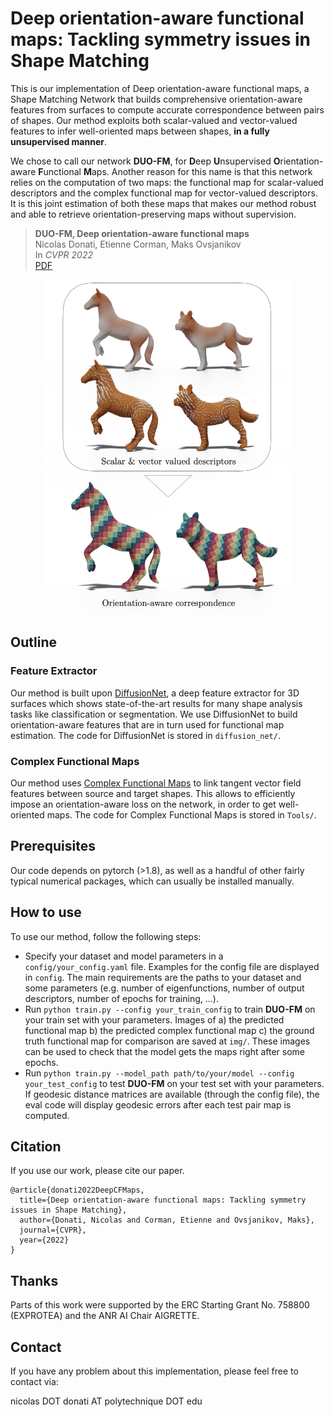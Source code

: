 # Deep orientation-aware functional maps: Tackling symmetry issues in Shape Matching
<!-- # DUO-FM: Unsupervised Orientation-Aware Learning for Non-rigid Shape Matching -->

This is our implementation of Deep orientation-aware functional maps, 
a Shape Matching Network that builds comprehensive orientation-aware features from surfaces
to compute accurate correspondence between pairs of shapes.
Our method exploits both scalar-valued and vector-valued features to infer well-oriented maps between shapes,
**in a fully unsupervised manner**.

We chose to call our network **DUO-FM**, for **D**eep **U**nsupervised **O**rientation-aware **F**unctional **M**aps.
Another reason for this name is that this network relies on the computation of two maps: the functional map
for scalar-valued descriptors and the complex functional map for vector-valued descriptors. It is this joint estimation
of both these maps that makes our method robust and able to retrieve orientation-preserving maps without supervision.

> **DUO-FM, Deep orientation-aware functional maps**<br/>
> Nicolas Donati, Etienne Corman, Maks Ovsjanikov<br/>
> In *CVPR 2022*<br/>
> [PDF](https://arxiv.org/abs/2204.13453.pdf)<br/>
<!--
> [Video](https://www.youtube.com/watch?v=U6wtw6W4x3I),
> [Project page](http://igl.ethz.ch/projects/instant-meshes/)
-->

<p align="center">
<img src="images/TEASER.png" width="400">
</p>

## Outline

### Feature Extractor 

Our method is built upon [DiffusionNet](https://github.com/nmwsharp/diffusion-net), a deep feature extractor
for 3D surfaces which shows state-of-the-art results for many shape analysis tasks like classification or segmentation.
We use DiffusionNet to build orientation-aware features that are in turn used for functional map estimation.
The code for DiffusionNet is stored in `diffusion_net/`.

### Complex Functional Maps

Our method uses [Complex Functional Maps](https://github.com/nicolasdonati/QMaps) to link tangent vector field features
between source and target shapes. This allows to efficiently impose an orientation-aware loss on the network,
in order to get well-oriented maps.
The code for Complex Functional Maps is stored in `Tools/`.

## Prerequisites

Our code depends on pytorch (>1.8), as well as a handful of other fairly typical numerical packages,
which can usually be installed manually.

## How to use
To use our method, follow the following steps:

- Specify your dataset and model parameters in a `config/your_config.yaml` file. Examples for the config file are
displayed in `config`. The main requirements are the paths to your dataset and some parameters (e.g. number of 
eigenfunctions, number of output descriptors, number of epochs for training, ...).
- Run `python train.py --config your_train_config` to train **DUO-FM** on your train set with your parameters.
Images of a) the predicted functional map b) the predicted complex functional map c) the ground truth functional 
map for comparison are saved at `img/`. These images can be used to check that the model gets the maps right
after some epochs.
- Run `python train.py --model_path path/to/your/model --config your_test_config` to test **DUO-FM** on your test set
with your parameters. If geodesic distance matrices are available (through the config file), the eval code will
display geodesic errors after each test pair map is computed.

## Citation
If you use our work, please cite our paper.
```
@article{donati2022DeepCFMaps,
  title={Deep orientation-aware functional maps: Tackling symmetry issues in Shape Matching},
  author={Donati, Nicolas and Corman, Etienne and Ovsjanikov, Maks},
  journal={CVPR},
  year={2022}
}
```

## Thanks
Parts of this work were supported by the ERC Starting Grant No. 758800 (EXPROTEA) and the ANR AI Chair AIGRETTE.

## Contact
If you have any problem about this implementation, please feel free to contact via:

nicolas DOT donati AT polytechnique DOT edu